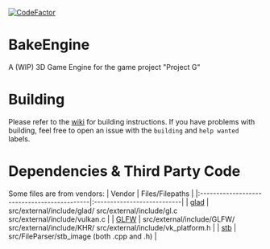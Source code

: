 [![CodeFactor](https://www.codefactor.io/repository/github/werechang/bakeengine/badge)](https://www.codefactor.io/repository/github/werechang/bakeengine)

# BakeEngine
A (WIP) 3D Game Engine for the game project "Project G"

# Building
Please refer to the [wiki](https://github.com/Werechang/BakeEngine/wiki) for building instructions.
If you have problems with building, feel free to open an issue with the `building` and `help wanted` labels.

# Dependencies & Third Party Code
Some files are from vendors:
| Vendor | Files/Filepaths |
|:--------------------------------------------|:---------------------------|
| [glad](https://github.com/dav1dde/glad-web) | src/external/include/glad/ 
src/external/include/gl.c 
src/external/include/vulkan.c |
| [GLFW](https://glfw.org) | src/external/include/GLFW/ src/external/include/KHR/ src/external/include/vk_platform.h |
| [stb](https://github.com/nothings/stb) | src/FileParser/stb_image (both .cpp and .h) |
